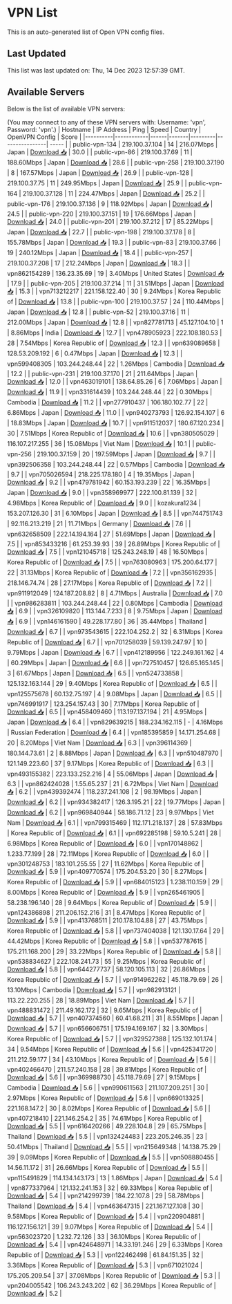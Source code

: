 # VPN List

This is an auto-generated list of Open VPN config files.

## Last Updated

This list was last updated on: Thu, 14 Dec 2023 12:57:39 GMT.

## Available Servers

Below is the list of available VPN servers:

(You may connect to any of these VPN servers with: Username: 'vpn', Password: 'vpn'.)
| Hostname | IP Address | Ping | Speed | Country | OpenVPN Config | Score |
|----------|------------|------|-------|---------|----------------| ----- |
| public-vpn-134 | 219.100.37.104 | 14 | 216.07Mbps | Japan | [Download 📥](./configs/server_0_JP.ovpn) | 30.0 |
| public-vpn-86 | 219.100.37.69 | 11 | 188.60Mbps | Japan | [Download 📥](./configs/server_1_JP.ovpn) | 28.6 |
| public-vpn-258 | 219.100.37.190 | 8 | 167.57Mbps | Japan | [Download 📥](./configs/server_2_JP.ovpn) | 26.9 |
| public-vpn-128 | 219.100.37.75 | 11 | 249.95Mbps | Japan | [Download 📥](./configs/server_3_JP.ovpn) | 25.9 |
| public-vpn-164 | 219.100.37.128 | 11 | 224.47Mbps | Japan | [Download 📥](./configs/server_4_JP.ovpn) | 25.2 |
| public-vpn-176 | 219.100.37.136 | 9 | 118.92Mbps | Japan | [Download 📥](./configs/server_5_JP.ovpn) | 24.5 |
| public-vpn-220 | 219.100.37.151 | 19 | 176.66Mbps | Japan | [Download 📥](./configs/server_6_JP.ovpn) | 24.0 |
| public-vpn-201 | 219.100.37.212 | 17 | 85.22Mbps | Japan | [Download 📥](./configs/server_7_JP.ovpn) | 22.7 |
| public-vpn-198 | 219.100.37.178 | 8 | 155.78Mbps | Japan | [Download 📥](./configs/server_8_JP.ovpn) | 19.3 |
| public-vpn-83 | 219.100.37.66 | 19 | 240.12Mbps | Japan | [Download 📥](./configs/server_9_JP.ovpn) | 18.4 |
| public-vpn-257 | 219.100.37.208 | 17 | 212.24Mbps | Japan | [Download 📥](./configs/server_10_JP.ovpn) | 18.3 |
| vpn862154289 | 136.23.35.69 | 19 | 3.40Mbps | United States | [Download 📥](./configs/server_11_US.ovpn) | 17.9 |
| public-vpn-205 | 219.100.37.214 | 11 | 31.51Mbps | Japan | [Download 📥](./configs/server_12_JP.ovpn) | 15.3 |
| vpn713212217 | 221.158.122.40 | 30 | 9.24Mbps | Korea Republic of | [Download 📥](./configs/server_13_KR.ovpn) | 13.8 |
| public-vpn-100 | 219.100.37.57 | 24 | 110.44Mbps | Japan | [Download 📥](./configs/server_14_JP.ovpn) | 12.8 |
| public-vpn-52 | 219.100.37.16 | 11 | 212.00Mbps | Japan | [Download 📥](./configs/server_15_JP.ovpn) | 12.8 |
| vpn827781713 | 45.127.104.10 | 1 | 8.86Mbps | India | [Download 📥](./configs/server_16_IN.ovpn) | 12.7 |
| vpn478905923 | 222.108.180.53 | 28 | 7.54Mbps | Korea Republic of | [Download 📥](./configs/server_17_KR.ovpn) | 12.3 |
| vpn639089658 | 128.53.209.192 | 6 | 0.47Mbps | Japan | [Download 📥](./configs/server_18_JP.ovpn) | 12.3 |
| vpn599408305 | 103.244.248.44 | 22 | 1.26Mbps | Cambodia | [Download 📥](./configs/server_19_KH.ovpn) | 12.2 |
| public-vpn-231 | 219.100.37.170 | 21 | 211.64Mbps | Japan | [Download 📥](./configs/server_20_JP.ovpn) | 12.0 |
| vpn463019101 | 138.64.85.26 | 6 | 7.06Mbps | Japan | [Download 📥](./configs/server_21_JP.ovpn) | 11.9 |
| vpn331614439 | 103.244.248.44 | 22 | 0.30Mbps | Cambodia | [Download 📥](./configs/server_22_KH.ovpn) | 11.2 |
| vpn277910437 | 106.180.102.77 | 22 | 6.86Mbps | Japan | [Download 📥](./configs/server_23_JP.ovpn) | 11.0 |
| vpn940273793 | 126.92.154.107 | 6 | 18.83Mbps | Japan | [Download 📥](./configs/server_24_JP.ovpn) | 10.7 |
| vpn911512037 | 180.67.120.234 | 30 | 7.51Mbps | Korea Republic of | [Download 📥](./configs/server_25_KR.ovpn) | 10.6 |
| vpn380505029 | 116.107.217.255 | 36 | 15.08Mbps | Viet Nam | [Download 📥](./configs/server_26_VN.ovpn) | 10.1 |
| public-vpn-256 | 219.100.37.159 | 20 | 197.59Mbps | Japan | [Download 📥](./configs/server_27_JP.ovpn) | 9.7 |
| vpn392506358 | 103.244.248.44 | 22 | 0.57Mbps | Cambodia | [Download 📥](./configs/server_28_KH.ovpn) | 9.7 |
| vpn705026594 | 218.225.178.180 | 4 | 19.35Mbps | Japan | [Download 📥](./configs/server_29_JP.ovpn) | 9.2 |
| vpn479781942 | 60.153.193.239 | 22 | 16.35Mbps | Japan | [Download 📥](./configs/server_30_JP.ovpn) | 9.0 |
| vpn358969977 | 222.100.81.139 | 32 | 4.98Mbps | Korea Republic of | [Download 📥](./configs/server_31_KR.ovpn) | 9.0 |
| kozakura1234 | 153.207.126.30 | 31 | 6.10Mbps | Japan | [Download 📥](./configs/server_32_JP.ovpn) | 8.5 |
| vpn744751743 | 92.116.213.219 | 21 | 11.71Mbps | Germany | [Download 📥](./configs/server_33_DE.ovpn) | 7.6 |
| vpn632658509 | 222.14.194.164 | 27 | 51.69Mbps | Japan | [Download 📥](./configs/server_34_JP.ovpn) | 7.5 |
| vpn853433216 | 61.253.39.93 | 39 | 26.89Mbps | Korea Republic of | [Download 📥](./configs/server_35_KR.ovpn) | 7.5 |
| vpn121045718 | 125.243.248.19 | 48 | 16.50Mbps | Korea Republic of | [Download 📥](./configs/server_36_KR.ovpn) | 7.5 |
| vpn763080963 | 175.200.64.177 | 22 | 31.13Mbps | Korea Republic of | [Download 📥](./configs/server_37_KR.ovpn) | 7.2 |
| vpn356162935 | 218.146.74.74 | 28 | 27.17Mbps | Korea Republic of | [Download 📥](./configs/server_38_KR.ovpn) | 7.2 |
| vpn911912049 | 124.187.208.82 | 8 | 4.71Mbps | Australia | [Download 📥](./configs/server_39_AU.ovpn) | 7.0 |
| vpn986283811 | 103.244.248.44 | 22 | 0.80Mbps | Cambodia | [Download 📥](./configs/server_40_KH.ovpn) | 6.9 |
| vpn326109820 | 113.144.7.233 | 8 | 9.75Mbps | Japan | [Download 📥](./configs/server_41_JP.ovpn) | 6.9 |
| vpn146161590 | 49.228.177.80 | 36 | 35.44Mbps | Thailand | [Download 📥](./configs/server_42_TH.ovpn) | 6.7 |
| vpn973543615 | 222.104.252.2 | 32 | 6.31Mbps | Korea Republic of | [Download 📥](./configs/server_43_KR.ovpn) | 6.7 |
| vpn701258039 | 59.139.247.97 | 10 | 9.79Mbps | Japan | [Download 📥](./configs/server_44_JP.ovpn) | 6.7 |
| vpn412189956 | 122.249.161.162 | 4 | 60.29Mbps | Japan | [Download 📥](./configs/server_45_JP.ovpn) | 6.6 |
| vpn727510457 | 126.65.165.145 | 3 | 61.67Mbps | Japan | [Download 📥](./configs/server_46_JP.ovpn) | 6.5 |
| vpn524733858 | 125.132.163.144 | 29 | 9.40Mbps | Korea Republic of | [Download 📥](./configs/server_47_KR.ovpn) | 6.5 |
| vpn125575678 | 60.132.75.197 | 4 | 9.08Mbps | Japan | [Download 📥](./configs/server_48_JP.ovpn) | 6.5 |
| vpn746991917 | 123.254.157.43 | 30 | 7.17Mbps | Korea Republic of | [Download 📥](./configs/server_49_KR.ovpn) | 6.5 |
| vpn458409460 | 113.197.137.194 | 21 | 4.95Mbps | Japan | [Download 📥](./configs/server_50_JP.ovpn) | 6.4 |
| vpn829639215 | 188.234.162.115 | - | 4.16Mbps | Russian Federation | [Download 📥](./configs/server_51_RU.ovpn) | 6.4 |
| vpn185395859 | 14.171.254.68 | 20 | 8.20Mbps | Viet Nam | [Download 📥](./configs/server_52_VN.ovpn) | 6.3 |
| vpn396114369 | 180.144.73.61 | 2 | 8.88Mbps | Japan | [Download 📥](./configs/server_53_JP.ovpn) | 6.3 |
| vpn510487970 | 121.149.223.60 | 37 | 9.17Mbps | Korea Republic of | [Download 📥](./configs/server_54_KR.ovpn) | 6.3 |
| vpn493155382 | 223.133.252.216 | 4 | 55.06Mbps | Japan | [Download 📥](./configs/server_55_JP.ovpn) | 6.3 |
| vpn862424028 | 1.55.65.237 | 21 | 6.72Mbps | Viet Nam | [Download 📥](./configs/server_56_VN.ovpn) | 6.2 |
| vpn439392474 | 118.237.241.108 | 2 | 98.19Mbps | Japan | [Download 📥](./configs/server_57_JP.ovpn) | 6.2 |
| vpn934382417 | 126.3.195.21 | 22 | 19.77Mbps | Japan | [Download 📥](./configs/server_58_JP.ovpn) | 6.2 |
| vpn969840944 | 58.186.71.12 | 23 | 9.97Mbps | Viet Nam | [Download 📥](./configs/server_59_VN.ovpn) | 6.1 |
| vpn799315469 | 112.171.218.137 | 28 | 57.83Mbps | Korea Republic of | [Download 📥](./configs/server_60_KR.ovpn) | 6.1 |
| vpn692285198 | 59.10.5.241 | 28 | 6.98Mbps | Korea Republic of | [Download 📥](./configs/server_61_KR.ovpn) | 6.0 |
| vpn170148862 | 1.233.77.199 | 28 | 72.11Mbps | Korea Republic of | [Download 📥](./configs/server_62_KR.ovpn) | 6.0 |
| vpn301248753 | 183.101.255.55 | 27 | 11.62Mbps | Korea Republic of | [Download 📥](./configs/server_63_KR.ovpn) | 5.9 |
| vpn409770574 | 175.204.53.20 | 30 | 8.27Mbps | Korea Republic of | [Download 📥](./configs/server_64_KR.ovpn) | 5.9 |
| vpn684015123 | 1.238.110.159 | 29 | 8.00Mbps | Korea Republic of | [Download 📥](./configs/server_65_KR.ovpn) | 5.9 |
| vpn265461905 | 58.238.196.140 | 28 | 9.64Mbps | Korea Republic of | [Download 📥](./configs/server_66_KR.ovpn) | 5.9 |
| vpn124386898 | 211.206.152.216 | 31 | 8.47Mbps | Korea Republic of | [Download 📥](./configs/server_67_KR.ovpn) | 5.9 |
| vpn413768511 | 210.178.104.88 | 27 | 43.75Mbps | Korea Republic of | [Download 📥](./configs/server_68_KR.ovpn) | 5.8 |
| vpn737404038 | 121.130.17.64 | 29 | 44.42Mbps | Korea Republic of | [Download 📥](./configs/server_69_KR.ovpn) | 5.8 |
| vpn537787615 | 175.211.168.200 | 29 | 33.22Mbps | Korea Republic of | [Download 📥](./configs/server_70_KR.ovpn) | 5.8 |
| vpn538834627 | 222.108.241.73 | 55 | 9.25Mbps | Korea Republic of | [Download 📥](./configs/server_71_KR.ovpn) | 5.8 |
| vpn644277737 | 58.120.105.113 | 32 | 26.86Mbps | Korea Republic of | [Download 📥](./configs/server_72_KR.ovpn) | 5.7 |
| vpn914962262 | 45.118.79.69 | 26 | 13.10Mbps | Cambodia | [Download 📥](./configs/server_73_KH.ovpn) | 5.7 |
| vpn982913121 | 113.22.220.255 | 28 | 18.89Mbps | Viet Nam | [Download 📥](./configs/server_74_VN.ovpn) | 5.7 |
| vpn488831472 | 211.49.162.172 | 32 | 9.65Mbps | Korea Republic of | [Download 📥](./configs/server_75_KR.ovpn) | 5.7 |
| vpn407374560 | 60.41.68.211 | 31 | 8.55Mbps | Japan | [Download 📥](./configs/server_76_JP.ovpn) | 5.7 |
| vpn656606751 | 175.194.169.167 | 32 | 3.30Mbps | Korea Republic of | [Download 📥](./configs/server_77_KR.ovpn) | 5.7 |
| vpn329527388 | 125.132.101.174 | 34 | 9.54Mbps | Korea Republic of | [Download 📥](./configs/server_78_KR.ovpn) | 5.6 |
| vpn425341720 | 211.212.59.177 | 34 | 43.10Mbps | Korea Republic of | [Download 📥](./configs/server_79_KR.ovpn) | 5.6 |
| vpn402466470 | 211.57.240.158 | 28 | 39.81Mbps | Korea Republic of | [Download 📥](./configs/server_80_KR.ovpn) | 5.6 |
| vpn369988730 | 45.118.79.69 | 27 | 9.15Mbps | Cambodia | [Download 📥](./configs/server_81_KH.ovpn) | 5.6 |
| vpn990611563 | 211.107.209.251 | 30 | 2.97Mbps | Korea Republic of | [Download 📥](./configs/server_82_KR.ovpn) | 5.6 |
| vpn669013325 | 221.168.147.2 | 30 | 8.02Mbps | Korea Republic of | [Download 📥](./configs/server_83_KR.ovpn) | 5.6 |
| vpn407218410 | 221.146.254.2 | 35 | 74.61Mbps | Korea Republic of | [Download 📥](./configs/server_84_KR.ovpn) | 5.5 |
| vpn616420266 | 49.228.104.8 | 29 | 65.75Mbps | Thailand | [Download 📥](./configs/server_85_TH.ovpn) | 5.5 |
| vpn132424483 | 223.205.246.35 | 23 | 50.41Mbps | Thailand | [Download 📥](./configs/server_86_TH.ovpn) | 5.5 |
| vpn215649348 | 14.138.75.29 | 39 | 9.09Mbps | Korea Republic of | [Download 📥](./configs/server_87_KR.ovpn) | 5.5 |
| vpn508880455 | 14.56.11.172 | 31 | 26.66Mbps | Korea Republic of | [Download 📥](./configs/server_88_KR.ovpn) | 5.5 |
| vpn115491829 | 114.134.143.173 | 13 | 1.86Mbps | Japan | [Download 📥](./configs/server_89_JP.ovpn) | 5.4 |
| vpn877337964 | 121.132.241.153 | 32 | 69.33Mbps | Korea Republic of | [Download 📥](./configs/server_90_KR.ovpn) | 5.4 |
| vpn214299739 | 184.22.107.8 | 29 | 58.78Mbps | Thailand | [Download 📥](./configs/server_91_TH.ovpn) | 5.4 |
| vpn463647315 | 221.167.127.108 | 30 | 9.58Mbps | Korea Republic of | [Download 📥](./configs/server_92_KR.ovpn) | 5.4 |
| vpn220904881 | 116.127.156.121 | 39 | 9.07Mbps | Korea Republic of | [Download 📥](./configs/server_93_KR.ovpn) | 5.4 |
| vpn563023720 | 1.232.72.126 | 33 | 36.10Mbps | Korea Republic of | [Download 📥](./configs/server_94_KR.ovpn) | 5.4 |
| vpn424648971 | 14.33.191.246 | 29 | 6.33Mbps | Korea Republic of | [Download 📥](./configs/server_95_KR.ovpn) | 5.3 |
| vpn122462498 | 61.84.151.35 | 32 | 3.36Mbps | Korea Republic of | [Download 📥](./configs/server_96_KR.ovpn) | 5.3 |
| vpn671021024 | 175.205.209.54 | 37 | 37.08Mbps | Korea Republic of | [Download 📥](./configs/server_97_KR.ovpn) | 5.3 |
| vpn204005542 | 106.243.243.202 | 62 | 36.29Mbps | Korea Republic of | [Download 📥](./configs/server_98_KR.ovpn) | 5.2 |
